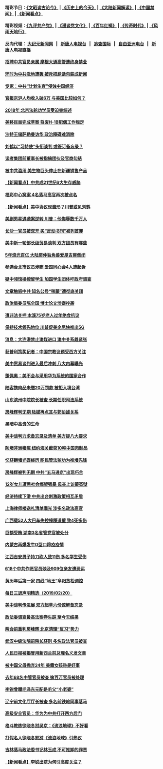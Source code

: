 #### 精彩节目：[《文昭谈古论今》](http://155.138.205.71/wenzhao) | [《历史上的今天》](http://155.138.205.71/today-in-history) | [《大陆新闻解读》](http://155.138.205.71/ntdtv-comedy) | [《中国禁闻》](http://155.138.205.71/ntdtv-news) | [《新闻看点》](http://155.138.205.71/news-insight) 

 #### 精彩视频：[《九评共产党》](http://155.138.205.71:10000/videos/jiuping) | [《漫谈党文化》](http://155.138.205.71:10000/videos/mtdwh) | [《百年红祸》](http://155.138.205.71:10000/videos/bnhh) | [《传奇时代》](http://155.138.205.71:10000/videos/legend) | [《风雨天地行》](http://155.138.205.71:10000/videos/fytdx) 

 #### 反向代理： [大纪元新闻网](http://155.138.205.71:10080/) &nbsp;&nbsp;|&nbsp;&nbsp; [新唐人电视台](http://155.138.205.71:8000/) &nbsp;&nbsp;|&nbsp;&nbsp; [追查国际](http://155.138.205.71:10010/) &nbsp;&nbsp;|&nbsp;&nbsp; [自由亚洲电台](http://155.138.205.71:9800/) &nbsp;&nbsp;|&nbsp;&nbsp; [新唐人电视直播](http://155.138.205.71/) 

#### [招聘中共官员亲属 摩根大通高管遭终身禁业](../pages/nsc413/n11062061.md?t=02220337) 

#### [环时为中共洗地遭轰 被斥把屁话包装成新闻](../pages/nsc413/n11061889.md?t=02220337) 

#### [专家：中共“计划生育”侵蚀中国经济](../pages/nsc413/n11061655.md?t=02220337) 

#### [官报京沪人均收入破6万 与美国比较如何？](../pages/nsc413/n11061157.md?t=02220337) 

#### [2018年 北京法轮功学员受迫害综述](../pages/nsc413/n11060602.md?t=02220337) 

#### [美移民局完成草案 将废H-1B配偶工作规定](../pages/nsc413/n11061934.md?t=02220337) 

#### [沙特王储萨勒曼访华 政治障碍难消除](../pages/nsc413/n11061797.md?t=02220337) 

#### [刘鹤以“习特使”头衔谈判 或签订备忘录？](../pages/nsc413/n11061744.md?t=02220337) 

#### [读者集团前董事长被指搞团伙及官商勾结](../pages/nsc413/n11061794.md?t=02220337) 

#### [被中共滥用 美生物巨头停止在新疆销售产品](../pages/nsc413/n11061628.md?t=02220337) 

#### [【新闻看点】中共成21世纪6大生存威胁](../pages/nsc413/n11061491.md?t=02220337) 

#### [福彩中心窝案 4名落马高官再次被点名](../pages/nsc413/n11061404.md?t=02220337) 

#### [【新闻看点】美中协议现雏形？川普或见刘鹤](../pages/nsc413/n11061396.md?t=02220337) 

#### [美剧男星遇袭案逆转 川普：他侮辱数千万人](../pages/nsc413/n11061494.md?t=02220337) 

#### [长沙一官员被双开 买“反动书刊”被列首罪](../pages/nsc413/n11061542.md?t=02220337) 

#### [美中新一轮部长级贸易谈判 双方团员有哪些](../pages/nsc413/n11061476.md?t=02220337) 

#### [5年烧光百亿 大陆房仲独角兽爱屋吉屋倒闭](../pages/nsc413/n11060555.md?t=02220337) 

#### [参选台北市议员涉贿 爱国同心会4人遭起诉](../pages/nsc413/n11060802.md?t=02220337) 

#### [疑中领馆操控留学生 加国学生团体吁政府调查](../pages/nsc413/n11061433.md?t=02220337) 

#### [文章触怒中共 知名公号“咪蒙”遭彻底关闭](../pages/nsc413/n11061357.md?t=02220337) 

#### [政治局委员陈全国 博士论文涉嫌抄袭](../pages/nsc413/n11061329.md?t=02220337) 

#### [遭非法关押 本溪75岁老人过年绝食抗议](../pages/nsc413/n11057850.md?t=02220337) 

#### [保持技术领先地位 川普促美企尽快推出5G](../pages/nsc413/n11061363.md?t=02220337) 

#### [消息：大连港禁止澳煤进口 澳中关系趋紧张](../pages/nsc413/n11061343.md?t=02220337) 

#### [获普利策奖记者：中国宗教议题受西方关注](../pages/nsc413/n11061227.md?t=02220337) 

#### [美中贸易谈判进入最后冲刺 八大内幕曝光](../pages/nsc413/n11061198.md?t=02220337) 

#### [蓬佩奥：美不会与采用华为系统的国家合作](../pages/nsc413/n11061146.md?t=02220337) 

#### [陆客携肉品未缴20万罚款 被拒入境台湾](../pages/nsc413/n11061139.md?t=02220337) 

#### [山东滨州中院院长被查 长期任职司法系统](../pages/nsc413/n11060778.md?t=02220337) 


#### [房峰辉判无期 陆媒再点其与郭伯雄关系](../pages/nsc413/n11060771.md?t=02220337) 

#### [黑暗中高贵的生命](../pages/nsc413/n11058650.md?t=02220337) 

#### [美中谈判力求备忘录及清单 美方提八大要求](../pages/nsc413/n11060804.md?t=02220337) 

#### [防堵非洲猪瘟 纽约海关截获10吨中国肉制品](../pages/nsc413/n11060084.md?t=02220337) 

#### [忆获翻墙光碟经历 网民赞法轮功为推墙先锋](../pages/nsc413/n11060569.md?t=02220337) 

#### [房峰辉被判无期 中共“五马进京”出现巧合](../pages/nsc413/n11059838.md?t=02220337) 

#### [12岁女儿遭黑社会绑架强暴 母亲上访蒙冤狱](../pages/nsc413/n11060215.md?t=02220337) 

#### [经济持续下滑 中共出台刺激政策相互矛盾](../pages/nsc413/n11060162.md?t=02220337) 

#### [上海律师楼送礼清单曝光 涉多名政法高官](../pages/nsc413/n11060305.md?t=02220337) 

#### [广西载52人大巴车失控撞隧道壁 致4死多伤](../pages/nsc413/n11060273.md?t=02220337) 

#### [巨额受贿 湖南3名省管党官被处分](../pages/nsc413/n11059749.md?t=02220337) 

#### [内蒙古再爆发牛O型口蹄疫疫情](../pages/nsc413/n11059853.md?t=02220337) 

#### [江西吉安男子持刀砍人致11伤 多名学生受伤](../pages/nsc413/n11059789.md?t=02220337) 

#### [618个中共作恶官员殃及909位亲友遭恶运](../pages/nsc413/n11058471.md?t=02220337) 

#### [黄历年后第一家 四线“地王”阜阳放松调控](../pages/nsc413/n11059454.md?t=02220337) 

#### [每日三退声明精选（2019/02/20）](../pages/nsc413/n11059931.md?t=02220337) 

#### [美中谈判传进展 双方起草六份谅解备忘录](../pages/nsc413/n11059856.md?t=02220337) 

#### [政法委调查最高法案卷失踪 至今无结果](../pages/nsc413/n11057637.md?t=02220337) 

#### [两会前重判房峰辉 北京清理“反习”势力](../pages/nsc413/n11059540.md?t=02220337) 

#### [武汉中级法院前院长获刑 多名政法官员被查](../pages/nsc413/n11059683.md?t=02220337) 

#### [人民日报被揭冒用新西兰前总理名义发文章](../pages/nsc413/n11059318.md?t=02220337) 

#### [被中国父母抛弃24年 美籍女孩称是好事](../pages/nsc413/n11059092.md?t=02220337) 

#### [去年68名中管官员被查 逾百万官员被处理](../pages/nsc413/n11058752.md?t=02220337) 

#### [李锐曾曝毛泽东元配是毛父“小老婆”](../pages/nsc413/n11059293.md?t=02220337) 

#### [辽宁前文化厅厅长被查 多名前铁岭同事落马](../pages/nsc413/n11058521.md?t=02220337) 

#### [高级安全官员：华为为中共打开西方后门](../pages/nsc413/n11059100.md?t=02220337) 

#### [格斗教练徐晓冬怼吴京：《流浪地球》不好看](../pages/nsc413/n11058767.md?t=02220337) 

#### [打假名人徐晓冬怒怼《流浪地球》引热议](../pages/nsc413/n11058984.md?t=02220337) 

#### [吉林落马政法委书记林玉成 不可推卸的罪责](../pages/nsc413/n11056329.md?t=02220337) 

#### [【新闻看点】李锐出殡为何引高度关注？](../pages/nsc413/n11058765.md?t=02220337) 

